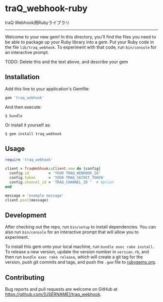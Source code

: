 # traQ_webhook-ruby
traQ Webhook用Rubyライブラリ

----

Welcome to your new gem! In this directory, you'll find the files you need to be able to package up your Ruby library into a gem. Put your Ruby code in the file `lib/traq_webhook`. To experiment with that code, run `bin/console` for an interactive prompt.

TODO: Delete this and the text above, and describe your gem

## Installation

Add this line to your application's Gemfile:

```ruby
gem 'traq_webhook'
```

And then execute:

    $ bundle

Or install it yourself as:

    $ gem install traq_webhook

## Usage

```ruby
require 'traq_webhook'

client = TraqWebhook::Client.new do |config|
  config.id         = 'YOUR TRAQ_WEBHOOK_ID'
  config.token      = 'YOUR TRAQ_SECRET_TOKEN'
  config.channel_id = 'TRAQ_CHANNEL_ID '  # Option
end

message = 'example message'
client.post(message)
```

## Development

After checking out the repo, run `bin/setup` to install dependencies. You can also run `bin/console` for an interactive prompt that will allow you to experiment.

To install this gem onto your local machine, run `bundle exec rake install`. To release a new version, update the version number in `version.rb`, and then run `bundle exec rake release`, which will create a git tag for the version, push git commits and tags, and push the `.gem` file to [rubygems.org](https://rubygems.org).

## Contributing

Bug reports and pull requests are welcome on GitHub at https://github.com/[USERNAME]/traq_webhook.
